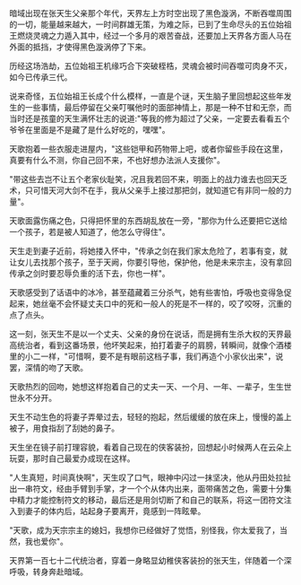 暗域出现在张天生父亲那个年代，天界左上方时空出现了黑色漩涡，不断吞噬周围的一切，能量越来越大，一时间群雄无策，为难之际，已到了生命尽头的五位始祖王燃烧灵魂之力遁入其中，经过一个多月的艰苦奋战，还要加上天界各方面人马在外面的抵挡，才使得黑色漩涡停了下来。

历经这场浩劫，五位始祖王机缘巧合下突破桎梏，灵魂会被时间吞噬可肉身不灭，如今已传承三代。

说来奇怪，五位始祖王长成个什么模样，一直是个谜，天生脑子里回想起这些年发生的一些事情，最后停留在父亲叮嘱他时的面部神情上，那是一种不甘和无奈，而当时还是孩童的天生满怀壮志的说道:"等我的修为超过了父亲，一定要去看看五个爷爷在里面是不是藏了是什么好吃的，嘿嘿"。

天歌抱着一些衣服走进屋内，"这些铠甲和药物带上吧，或者你留些手段在这里，真要有什么不测，你自己回不来，不也好想办法派人支援你"。

"带这些去岂不让五个老家伙耻笑，况且我若回不来，明面上的战力谁去也回天乏术，只可惜天河大剑不在手，我从父亲手上接过那把剑，就知道它有非同一般的力量"。

天歌面露伤痛之色，只得把怀里的东西胡乱放在一旁，"那你为什么还要把它送给一个孩子，若是被人知道了，他怎么守得住"。

天生走到妻子近前，将她搂入怀中，"传承之剑在我们家太危险了，若事有变，就让女儿去找那个孩子，至于天阙，你要引导他，保护他，他是未来宗主，没有拿回传承之剑时要忍辱负重的活下去，你也一样"。

天歌感受到了话语中的冰冷，甚至蕴藏着三分杀气，她有些害怕，呼吸也变得急促起来，她丝毫不会怀疑丈夫口中的死和一般人的死是不一样的，咬了咬呀，沉重的点了点头。

这一刻，张天生不是以一个丈夫、父亲的身份在说话，而是拥有生杀大权的天界最高统治者，看到这番场景，他坏笑起来，拍打着妻子的肩膀，转瞬间，就像个酒楼里的小二一样，"可惜啊，要不是有眼前这档子事，我们再造个小家伙出来"，说罢，深情的吻了天歌。

天歌热烈的回吻，她想这样抱着自己的丈夫一天、一个月、一年、一辈子，生生世世永不分开。

天生不动生色的将妻子弄晕过去，轻轻的抱起，然后缓缓的放在床上，慢慢的盖上被子，用食指刮了刮她的鼻子。

天生坐在镜子前打理容貌，看着自己现在的侠客装扮，回想起小时候两人在云朵上玩耍，那时自己最爱办成现在这样。

"人生真短，时间真快啊"，天生叹了口气，眼神中闪过一抹坚决，他从丹田处拉扯出一串符文，经由手臂到手掌，才一个个从体内出来，面带痛苦之色，需要十分集中精力才能控制符文的移动，最后还是用剑切断了和自己的联系，将这一团符文注入到妻子的体内后，站起身子要离开，竟感到一阵眩晕。

"天歌，成为天宗宗主的媳妇，我想你已经做好了觉悟，别怪我，你太爱我了，当然，我也爱你"。

天界第一百七十二代统治者，穿着一身略显幼稚侠客装扮的张天生，伴随着一个深呼吸，转身奔赴暗域。